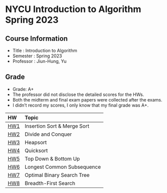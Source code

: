 # NYCU Introduction to Algorithm Spring 2023

## Course Information
- Title : Introduction to Algorithm
- Semester : Spring 2023
- Professor : Jiun-Hung, Yu

## Grade
- Grade: A+
- The professor did not disclose the detailed scores for the HWs.
- Both the midterm and final exam papers were collected after the exams.
- I didn’t record my scores, I only know that my final grade was A+.

|HW          |Topic                        |
|:-----------|:----------------------------|
| [HW1](HW1) | Insertion Sort & Merge Sort |
| [HW2](HW2) | Divide and Conquer          |
| [HW3](HW3) | Heapsort                    |
| [HW4](HW4) | Quicksort                   |
| [HW5](HW5) | Top Down & Bottom Up        |
| [HW6](HW6) | Longest Common Subsequence  |
| [HW7](HW7) | Optimal Binary Search Tree  |
| [HW8](HW8) | Breadth-First Search        |


